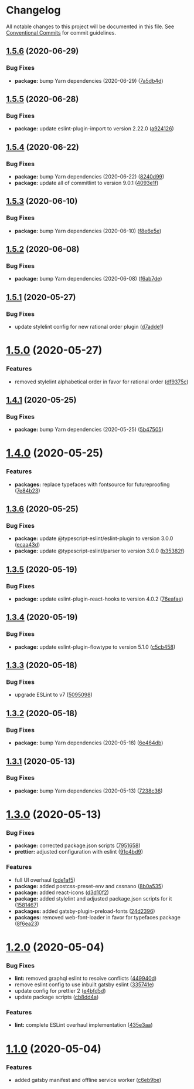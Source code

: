 # Changelog

All notable changes to this project will be documented in this file. See
[Conventional Commits](https://conventionalcommits.org) for commit guidelines.

## [1.5.6](https://github.com/DecliningLotus/gatsby-lotus-starter/compare/v1.5.5...v1.5.6) (2020-06-29)


### Bug Fixes

* **package:** bump Yarn dependencies (2020-06-29) ([7a5db4d](https://github.com/DecliningLotus/gatsby-lotus-starter/commit/7a5db4de43a9ade56234bb7c941a5e78093c8c17))

## [1.5.5](https://github.com/DecliningLotus/gatsby-lotus-starter/compare/v1.5.4...v1.5.5) (2020-06-28)


### Bug Fixes

* **package:** update eslint-plugin-import to version 2.22.0 ([a924126](https://github.com/DecliningLotus/gatsby-lotus-starter/commit/a924126de4f6eb0e058a66c64855d742bfdf678e))

## [1.5.4](https://github.com/DecliningLotus/gatsby-lotus-starter/compare/v1.5.3...v1.5.4) (2020-06-22)


### Bug Fixes

* **package:** bump Yarn dependencies (2020-06-22) ([8240d99](https://github.com/DecliningLotus/gatsby-lotus-starter/commit/8240d99db60341fc8464d29bcf6b58438463b608))
* **package:** update all of commitlint to version 9.0.1 ([4093e1f](https://github.com/DecliningLotus/gatsby-lotus-starter/commit/4093e1f024547806d278bb91305a376321f2c98c))

## [1.5.3](https://github.com/DecliningLotus/gatsby-lotus-starter/compare/v1.5.2...v1.5.3) (2020-06-10)


### Bug Fixes

* **package:** bump Yarn dependencies (2020-06-10) ([f8e6e5e](https://github.com/DecliningLotus/gatsby-lotus-starter/commit/f8e6e5e90be019e9f4a371abad2e3a26611c5083))

## [1.5.2](https://github.com/DecliningLotus/gatsby-lotus-starter/compare/v1.5.1...v1.5.2) (2020-06-08)


### Bug Fixes

* **package:** bump Yarn dependencies (2020-06-08) ([f6ab7de](https://github.com/DecliningLotus/gatsby-lotus-starter/commit/f6ab7dec863d403651c03d9a2f89222ce8e76639))

## [1.5.1](https://github.com/DecliningLotus/gatsby-lotus-starter/compare/v1.5.0...v1.5.1) (2020-05-27)


### Bug Fixes

* update stylelint config for new rational order plugin ([d7adde1](https://github.com/DecliningLotus/gatsby-lotus-starter/commit/d7adde13846ecc19b1f76051a8a2fffc294ec554))

# [1.5.0](https://github.com/DecliningLotus/gatsby-lotus-starter/compare/v1.4.1...v1.5.0) (2020-05-27)


### Features

* removed stylelint alphabetical order in favor for rational order ([df9375c](https://github.com/DecliningLotus/gatsby-lotus-starter/commit/df9375cfb9bde263dd8146f51f19cd05bffec0a3))

## [1.4.1](https://github.com/DecliningLotus/gatsby-lotus-starter/compare/v1.4.0...v1.4.1) (2020-05-25)


### Bug Fixes

* **package:** bump Yarn dependencies (2020-05-25) ([5b47505](https://github.com/DecliningLotus/gatsby-lotus-starter/commit/5b4750552c9fd5988d873f086db7033fe5ccbc8f))

# [1.4.0](https://github.com/DecliningLotus/gatsby-lotus-starter/compare/v1.3.6...v1.4.0) (2020-05-25)


### Features

* **packages:** replace typefaces with fontsource for futureproofing ([7e84b23](https://github.com/DecliningLotus/gatsby-lotus-starter/commit/7e84b23bdc550e0930354d360fa977e728435e02))

## [1.3.6](https://github.com/DecliningLotus/gatsby-lotus-starter/compare/v1.3.5...v1.3.6) (2020-05-25)


### Bug Fixes

* **package:** update @typescript-eslint/eslint-plugin to version 3.0.0 ([ecaa43d](https://github.com/DecliningLotus/gatsby-lotus-starter/commit/ecaa43db550bd11f41f6eb88d89c256821661332))
* **package:** update @typescript-eslint/parser to version 3.0.0 ([b35382f](https://github.com/DecliningLotus/gatsby-lotus-starter/commit/b35382f919d93146470ff393294cc97b9e1b0a91))

## [1.3.5](https://github.com/DecliningLotus/gatsby-lotus-starter/compare/v1.3.4...v1.3.5) (2020-05-19)


### Bug Fixes

* **package:** update eslint-plugin-react-hooks to version 4.0.2 ([76eafae](https://github.com/DecliningLotus/gatsby-lotus-starter/commit/76eafae21b25fc895c3a5a838d8d31def2333d75))

## [1.3.4](https://github.com/DecliningLotus/gatsby-lotus-starter/compare/v1.3.3...v1.3.4) (2020-05-19)


### Bug Fixes

* **package:** update eslint-plugin-flowtype to version 5.1.0 ([c5cb458](https://github.com/DecliningLotus/gatsby-lotus-starter/commit/c5cb4586f9970c99b56a36d2ca20f58277a5e346))

## [1.3.3](https://github.com/DecliningLotus/gatsby-lotus-starter/compare/v1.3.2...v1.3.3) (2020-05-18)


### Bug Fixes

* upgrade ESLint to v7 ([5095098](https://github.com/DecliningLotus/gatsby-lotus-starter/commit/5095098d110649f513d3ee85346de2bab0ee44c8))

## [1.3.2](https://github.com/DecliningLotus/gatsby-lotus-starter/compare/v1.3.1...v1.3.2) (2020-05-18)


### Bug Fixes

* **package:** bump Yarn dependencies (2020-05-18) ([6e464db](https://github.com/DecliningLotus/gatsby-lotus-starter/commit/6e464db485fcaf2db93395899981116b56288d4a))

## [1.3.1](https://github.com/DecliningLotus/gatsby-lotus-starter/compare/v1.3.0...v1.3.1) (2020-05-13)


### Bug Fixes

* **package:** bump Yarn dependencies (2020-05-13) ([7238c36](https://github.com/DecliningLotus/gatsby-lotus-starter/commit/7238c364371490b03828d224a8beb0e5fd66da2b))

# [1.3.0](https://github.com/DecliningLotus/gatsby-lotus-starter/compare/v1.2.0...v1.3.0) (2020-05-13)


### Bug Fixes

* **package:** corrected package.json scripts ([7951658](https://github.com/DecliningLotus/gatsby-lotus-starter/commit/79516583bb6c03839ea7458dbeba4af5103fddce))
* **prettier:** adjusted configuration with eslint ([91c4bd9](https://github.com/DecliningLotus/gatsby-lotus-starter/commit/91c4bd9dfeb5a8eb34d375ee7bbeb93c3cd5b5f2))


### Features

* full UI overhaul ([cde1af5](https://github.com/DecliningLotus/gatsby-lotus-starter/commit/cde1af5bb3b6f9c574bba28b6629ada0de5e9ac4))
* **package:** added postcss-preset-env and cssnano ([8b0a535](https://github.com/DecliningLotus/gatsby-lotus-starter/commit/8b0a5351c33614b7a71af596b107785a82b1b7e4))
* **package:** added react-icons ([d3d10f2](https://github.com/DecliningLotus/gatsby-lotus-starter/commit/d3d10f2efb687b653f2fd792358d967d8a4eac4c))
* **package:** added stylelint and adjusted package.json scripts for it ([1581467](https://github.com/DecliningLotus/gatsby-lotus-starter/commit/1581467f90237f96906adec5f40a11fde68dd55c))
* **packages:** added gatsby-plugin-preload-fonts ([24d2396](https://github.com/DecliningLotus/gatsby-lotus-starter/commit/24d2396673f84d5beff7b7af60bb9143220b9370))
* **packages:** removed web-font-loader in favor for typefaces package ([8f6ea23](https://github.com/DecliningLotus/gatsby-lotus-starter/commit/8f6ea232edbd7ba8d0e2bf50c8a6d648478fa91f))

# [1.2.0](https://github.com/DecliningLotus/gatsby-lotus-starter/compare/v1.1.0...v1.2.0) (2020-05-04)


### Bug Fixes

* **lint:** removed graphql eslint to resolve conflicts ([449940d](https://github.com/DecliningLotus/gatsby-lotus-starter/commit/449940d7a7ad6010bb2ad8f8b3035d496b6a4693))
* remove eslint config to use inbuilt gatsby eslint ([335741e](https://github.com/DecliningLotus/gatsby-lotus-starter/commit/335741e012579484455bf08598cc9db59d5a5753))
* update config for prettier 2 ([e4bfd5d](https://github.com/DecliningLotus/gatsby-lotus-starter/commit/e4bfd5d319ea951d142eae9dbd0037a5ad60ba94))
* update package scripts ([cb8dd4a](https://github.com/DecliningLotus/gatsby-lotus-starter/commit/cb8dd4a71ca9acc23698f2c0aa8a329507bed56a))


### Features

* **lint:** complete ESLint overhaul implementation ([435e3aa](https://github.com/DecliningLotus/gatsby-lotus-starter/commit/435e3aae5b55a0943b323a8aa19519f9108e2937))

# [1.1.0](https://github.com/DecliningLotus/gatsby-lotus-starter/compare/v1.0.4...v1.1.0) (2020-05-04)

### Features

- added gatsby manifest and offline service worker ([c6eb9be](https://github.com/DecliningLotus/gatsby-lotus-starter/commit/c6eb9bebf8f5be52fe09357e82560208046c0a22))

